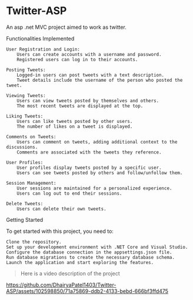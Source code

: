 # Twitter-ASP
An asp .net MVC project aimed to work as twitter.


Functionalities Implemented

    User Registration and Login:
        Users can create accounts with a username and password.
        Registered users can log in to their accounts.

    Posting Tweets:
        Logged-in users can post tweets with a text description.
        Tweet details include the username of the person who posted the tweet.

    Viewing Tweets:
        Users can view tweets posted by themselves and others.
        The most recent tweets are displayed at the top.

    Liking Tweets:
        Users can like tweets posted by other users.
        The number of likes on a tweet is displayed.

    Comments on Tweets:
        Users can comment on tweets, adding additional context to the discussions.
        Comments are associated with the tweets they reference.

    User Profiles:
        User profiles display tweets posted by a specific user.
        Users can see tweets posted by others and follow/unfollow them.

    Session Management:
        User sessions are maintained for a personalized experience.
        Users can log out to end their sessions.

    Delete Tweets:
        Users can delete their own tweets.


Getting Started

To get started with this project, you need to:

    Clone the repository.
    Set up your development environment with .NET Core and Visual Studio.
    Configure the database connection in the appsettings.json file.
    Run database migrations to create the necessary database schema.
    Launch the application and start exploring the features.

> Here is a video description of the project

https://github.com/DhairyaPatel1403/Twitter-ASP/assets/102598850/71a75869-ddb2-4133-bebd-666bf3ffd475

